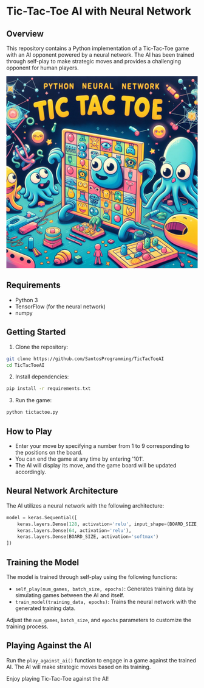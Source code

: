 # Tic-Tac-Toe AI with Neural Network

## Overview

This repository contains a Python implementation of a Tic-Tac-Toe game with an AI opponent powered by a neural network. The AI has been trained through self-play to make strategic moves and provides a challenging opponent for human players.

![Tic-Tac-Toe AI](/image.png)

## Requirements

- Python 3
- TensorFlow (for the neural network)
- numpy

## Getting Started

1. Clone the repository:

```bash
git clone https://github.com/SantosProgramming/TicTacToeAI
cd TicTacToeAI
```

2. Install dependencies:

```bash
pip install -r requirements.txt
```

3. Run the game:

```bash
python tictactoe.py
```

## How to Play

- Enter your move by specifying a number from 1 to 9 corresponding to the positions on the board.
- You can end the game at any time by entering '101'.
- The AI will display its move, and the game board will be updated accordingly.

## Neural Network Architecture

The AI utilizes a neural network with the following architecture:

```python
model = keras.Sequential([
    keras.layers.Dense(128, activation='relu', input_shape=(BOARD_SIZE,)),
    keras.layers.Dense(64, activation='relu'),
    keras.layers.Dense(BOARD_SIZE, activation='softmax')
])
```

## Training the Model

The model is trained through self-play using the following functions:

- `self_play(num_games, batch_size, epochs)`: Generates training data by simulating games between the AI and itself.
- `train_model(training_data, epochs)`: Trains the neural network with the generated training data.

Adjust the `num_games`, `batch_size`, and `epochs` parameters to customize the training process.

## Playing Against the AI

Run the `play_against_ai()` function to engage in a game against the trained AI. The AI will make strategic moves based on its training.

Enjoy playing Tic-Tac-Toe against the AI!
